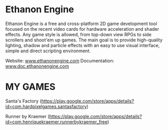 Ethanon Engine
==============

Ethanon Engine is a free and cross-platform 2D game development tool focused on the recent video cards for hardware acceleration and shader effects. Any game style is allowed, from top-down view RPGs to side scrollers and shoot'em up games. The main goal is to provide high-quality lighting, shadow and particle effects with an easy to use visual interface, simple and direct scripting environment.

Website: www.ethanonengine.com 
Documentation: www.doc.ethanonengine.com

MY GAMES
==============
Santa's Factory (https://play.google.com/store/apps/details?id=com.hardpixelgames.santasfactory)

Runner by Kraemer (https://play.google.com/store/apps/details?id=com.henriquekraemer.runnerbykraemer_free)
